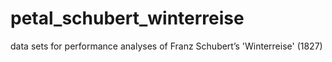 # petal_schubert_winterreise
data sets for performance analyses of Franz Schubert’s 'Winterreise' (1827)
